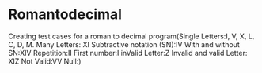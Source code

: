 # Romantodecimal
Creating test cases for a roman to decimal program(Single Letters:I, V, X, L, C, D, M. Many Letters: XI Subtractive notation (SN):IV With and without SN:XIV Repetition:II First number:I inValid Letter:Z Invalid and valid Letter: XIZ Not Valid:VV Null:)
